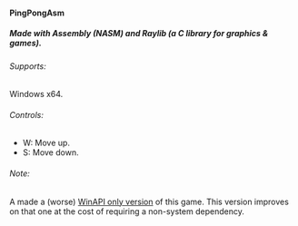 #### PingPongAsm
##### Made with Assembly (NASM) and Raylib (a C library for graphics & games).

###### Supports:
Windows x64.

###### Controls:
- W: Move up.
- S: Move down.

###### Note:
A made a (worse) [WinAPI only version](https://github.com/Zorbn/PingPongAsm) of this game.
This version improves on that one at the cost of requiring a non-system dependency.
